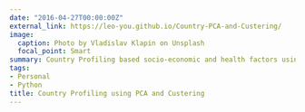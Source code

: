 ```yaml
---
date: "2016-04-27T00:00:00Z"
external_link: https://leo-you.github.io/Country-PCA-and-Custering/
image:
  caption: Photo by Vladislav Klapin on Unsplash
  focal_point: Smart
summary: Country Profiling based socio-economic and health factors using PCA and Clustering
tags:
- Personal
- Python
title: Country Profiling using PCA and Custering
---
```

